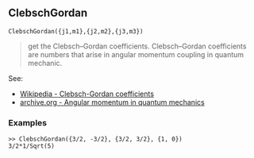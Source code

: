 ## ClebschGordan 

```
ClebschGordan({j1,m1},{j2,m2},{j3,m3})
```

> get the Clebsch–Gordan coefficients. Clebsch–Gordan coefficients are numbers that arise in angular momentum coupling in quantum mechanic.

See:  
* [Wikipedia - Clebsch-Gordan coefficients](https://en.wikipedia.org/wiki/Clebsch%E2%80%93Gordan_coefficients)  
* [archive.org - Angular momentum in quantum mechanics](https://archive.org/details/angularmomentumi0000edmo/page/n5/mode/2up)

### Examples

```  
>> ClebschGordan({3/2, -3/2}, {3/2, 3/2}, {1, 0}) 
3/2*1/Sqrt(5)
```
